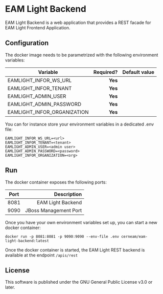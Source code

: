 # EAM Light Backend
EAM Light Backend is a web application that provides a REST facade for EAM Light Frontend Application. 

## Configuration
The docker image needs to be parametrized with the following environment variables:


| Variable        | Required?  | Default value |
| ------------- | -----:|---------:|
| EAMLIGHT_INFOR_WS_URL           | **Yes** |  |
| EAMLIGHT_INFOR_TENANT         | **Yes** |  |
| EAMLIGHT_ADMIN_USER   | **Yes** |  |
| EAMLIGHT_ADMIN_PASSWORD   | **Yes** |  |
| EAMLIGHT_INFOR_ORGANIZATION   | **Yes** |  |

You can for instance store your environment variables in a dedicated .env file:

```
EAMLIGHT_INFOR_WS_URL=<url>
EAMLIGHT_INFOR_TENANT=<tenant>
EAMLIGHT_ADMIN_USER=<admin user>
EAMLIGHT_ADMIN_PASSWORD=<password>
EAMLIGHT_INFOR_ORGANIZATION=<org>

```

## Run

The docker container exposes the following ports:

| Port        | Description  |
| ------------- | -----:|
| 8081          | EAM Light Backend | 
| 9090          | JBoss Management Port |

Once you have your own environment variables set up, you can start a new docker container:
```
docker run -p 8081:8081 -p 9090:9090 --env-file .env cerneam/eam-light-backend:latest
``` 

Once the docker container is started, the EAM Light REST backend is available at the endpoint `/apis/rest`

## License
This software is published under the GNU General Public License v3.0 or later.
